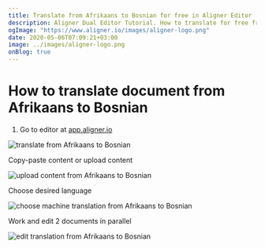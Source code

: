 ```yaml
---
title: Translate from Afrikaans to Bosnian for free in Aligner Editor
description: Aligner Dual Editor Tutorial. How to translate for free from Afrikaans to Bosnian. Aligner is multilingual document management platform. 
ogImage: "https://www.aligner.io/images/aligner-logo.png"
date: 2020-05-06T07:09:21+03:00
image: ../images/aligner-logo.png
onBlog: true
---
```


# How to translate document from Afrikaans to Bosnian

1. Go to editor at [app.aligner.io](https://app.aligner.io "Aligner App web page")

![translate from Afrikaans to Bosnian](../aligner-blank-editor.png "translate from Afrikaans to Bosnian")

Copy-paste content or upload content

![upload content from Afrikaans to Bosnian](../aligner-uploaded-document.png "upload content from Afrikaans to Bosnian")

Choose desired language

![choose machine translation from Afrikaans to Bosnian](../aligner-language-dropdown.png "choose machine translation from Afrikaans to Bosnian")

Work and edit 2 documents in parallel

![edit translation from Afrikaans to Bosnian](../aligner-double-sitded-editor.png "edit translation from Afrikaans to Bosnian")

